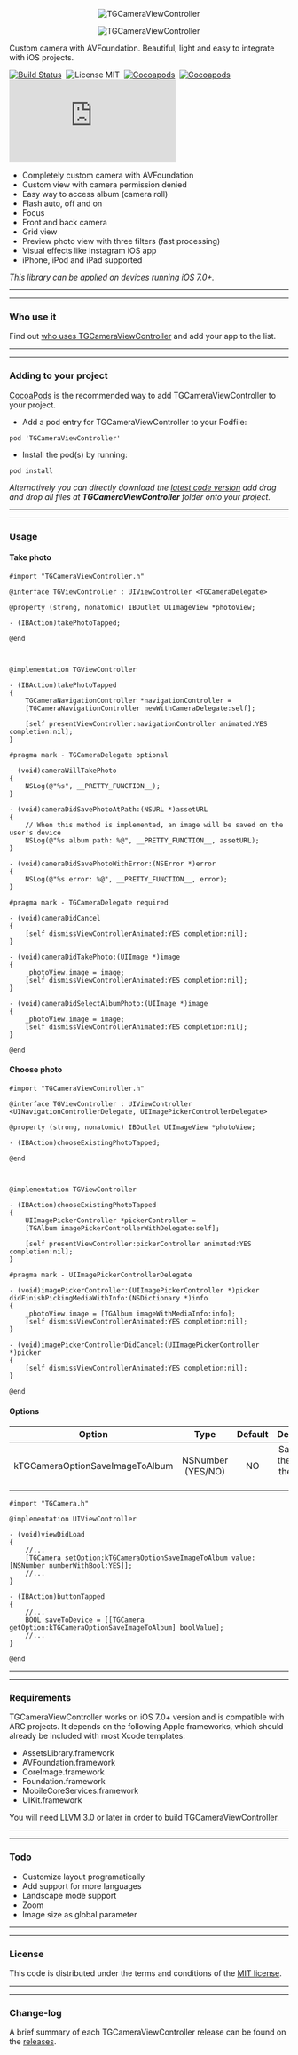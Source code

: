<p align="center">
  <img src="http://s23.postimg.org/4psw1dtyj/TGCamera_View_Controller.png" alt="TGCameraViewController" title="TGCameraViewController">
</p>

<p align="center">
  <img src="http://s28.postimg.org/eeli1omct/TGCamera_View_Controller.png" alt="TGCameraViewController" title="TGCameraViewController">
</p>

Custom camera with AVFoundation. Beautiful, light and easy to integrate with iOS projects.

[![Build Status](https://api.travis-ci.org/tdginternet/TGCameraViewController.png)](https://api.travis-ci.org/tdginternet/TGCameraViewController.png)&nbsp;
![License MIT](https://go-shields.herokuapp.com/license-MIT-blue.png)&nbsp;
[![Cocoapods](http://img.shields.io/cocoapods/v/TGCameraViewController.svg)](http://cocoapods.org/?q=on%3Aios%20tgcameraviewcontroller)&nbsp;
[![Cocoapods](http://img.shields.io/cocoapods/p/TGCameraViewController.svg)](http://cocoapods.org/?q=on%3Aios%20tgcameraviewcontroller)&nbsp;
[![Analytics](https://ga-beacon.appspot.com/UA-54929747-1/tdginternet/TGCameraViewController/README.md)](https://github.com/igrigorik/ga-beacon)

* Completely custom camera with AVFoundation
* Custom view with camera permission denied
* Easy way to access album (camera roll)
* Flash auto, off and on
* Focus
* Front and back camera
* Grid view
* Preview photo view with three filters (fast processing)
* Visual effects like Instagram iOS app
* iPhone, iPod and iPad supported

<em>This library can be applied on devices running iOS 7.0+.</em>

---
---

### Who use it

Find out [who uses TGCameraViewController](https://github.com/tdginternet/TGCameraViewController/wiki/WHO-USES) and add your app to the list.

---
---

### Adding to your project

[CocoaPods](http://cocoapods.org) is the recommended way to add TGCameraViewController to your project.

* Add a pod entry for TGCameraViewController to your Podfile:

```
pod 'TGCameraViewController'
```

* Install the pod(s) by running:

```
pod install
```

<em>Alternatively you can directly download the [latest code version](https://github.com/tdginternet/TGCameraViewController/archive/master.zip) add  drag and drop all files at <strong>TGCameraViewController</strong> folder onto your project.</em>

---
---

### Usage

#### Take photo

```obj-c
#import "TGCameraViewController.h"

@interface TGViewController : UIViewController <TGCameraDelegate>

@property (strong, nonatomic) IBOutlet UIImageView *photoView;

- (IBAction)takePhotoTapped;

@end



@implementation TGViewController

- (IBAction)takePhotoTapped
{
    TGCameraNavigationController *navigationController =
    [TGCameraNavigationController newWithCameraDelegate:self];

    [self presentViewController:navigationController animated:YES completion:nil];
}

#pragma mark - TGCameraDelegate optional

- (void)cameraWillTakePhoto
{
    NSLog(@"%s", __PRETTY_FUNCTION__);
}

- (void)cameraDidSavePhotoAtPath:(NSURL *)assetURL
{
    // When this method is implemented, an image will be saved on the user's device
    NSLog(@"%s album path: %@", __PRETTY_FUNCTION__, assetURL);
}

- (void)cameraDidSavePhotoWithError:(NSError *)error
{
    NSLog(@"%s error: %@", __PRETTY_FUNCTION__, error);
}

#pragma mark - TGCameraDelegate required

- (void)cameraDidCancel
{
    [self dismissViewControllerAnimated:YES completion:nil];
}

- (void)cameraDidTakePhoto:(UIImage *)image
{
    _photoView.image = image;
    [self dismissViewControllerAnimated:YES completion:nil];
}

- (void)cameraDidSelectAlbumPhoto:(UIImage *)image
{
    _photoView.image = image;
    [self dismissViewControllerAnimated:YES completion:nil];
}

@end
```

#### Choose photo

```obj-c
#import "TGCameraViewController.h"

@interface TGViewController : UIViewController
<UINavigationControllerDelegate, UIImagePickerControllerDelegate>

@property (strong, nonatomic) IBOutlet UIImageView *photoView;

- (IBAction)chooseExistingPhotoTapped;

@end



@implementation TGViewController

- (IBAction)chooseExistingPhotoTapped
{
    UIImagePickerController *pickerController =
    [TGAlbum imagePickerControllerWithDelegate:self];

    [self presentViewController:pickerController animated:YES completion:nil];
}

#pragma mark - UIImagePickerControllerDelegate

- (void)imagePickerController:(UIImagePickerController *)picker
didFinishPickingMediaWithInfo:(NSDictionary *)info
{
    _photoView.image = [TGAlbum imageWithMediaInfo:info];
    [self dismissViewControllerAnimated:YES completion:nil];
}

- (void)imagePickerControllerDidCancel:(UIImagePickerController *)picker
{
    [self dismissViewControllerAnimated:YES completion:nil];
}

@end
```

#### Options

|Option|Type|Default|Description|
|:-:|:-:|:-:|:-:|
|kTGCameraOptionSaveImageToAlbum|NSNumber (YES/NO)|NO|Save or not the photo in the camera roll|

```obj-c
#import "TGCamera.h"

@implementation UIViewController

- (void)viewDidLoad
{
    //...
    [TGCamera setOption:kTGCameraOptionSaveImageToAlbum value:[NSNumber numberWithBool:YES]];
    //...
}

- (IBAction)buttonTapped
{
    //...
    BOOL saveToDevice = [[TGCamera getOption:kTGCameraOptionSaveImageToAlbum] boolValue];
    //...    
}

@end
```

---
---

### Requirements

TGCameraViewController works on iOS 7.0+ version and is compatible with ARC projects. It depends on the following Apple frameworks, which should already be included with most Xcode templates:

* AssetsLibrary.framework
* AVFoundation.framework
* CoreImage.framework
* Foundation.framework
* MobileCoreServices.framework
* UIKit.framework

You will need LLVM 3.0 or later in order to build TGCameraViewController.

---
---

### Todo

* Customize layout programatically
* Add support for more languages
* Landscape mode support
* Zoom
* Image size as global parameter

---
---

### License

This code is distributed under the terms and conditions of the [MIT license](LICENSE).

---
---

### Change-log

A brief summary of each TGCameraViewController release can be found on the [releases](https://github.com/tdginternet/TGCameraViewController/releases).
